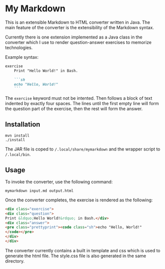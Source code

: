 # My Markdown

This is an extensible Markdown to HTML converter written in Java. The main 
feature of the converter is the extensibility of the Markdown syntax.

Currently there is one extension implemented as a Java class in the converter
which I use to render question-answer exercises to memorize technologies.

Example syntax:
```markdown
exercise
    Print "Hello World!" in Bash.

    ```sh
    echo "Hello, World!"
    ```
```

The `exercise` keyword must not be intented. Then follows a block of text 
indented by exactly four spaces. The lines until the first empty 
line will form the question part of the exercise, then the rest will form the
answer.

## Installation 

```shell
mvn install
./install
```

The JAR file is coped to `/.local/share/mymarkdown` and the wrapper script to 
`/.local/bin`.

## Usage

To invoke the converter, use the following command:
```shell
mymarkdown input.md output.html
```

Once the converter completes, the exercise is rendered as the following:

```html
<div class="exercise">
<div class="question">
Print &ldquo;Hello World!&rdquo; in Bash.</div>
<div class="answer">
<pre class="prettyprint"><code class="sh">echo "Hello, World!"
</code></pre>
</div>
</div>
```

The converter currently contains a built in template and css which is used 
to generate the html file. The style.css file is also generated in the same
directory.
